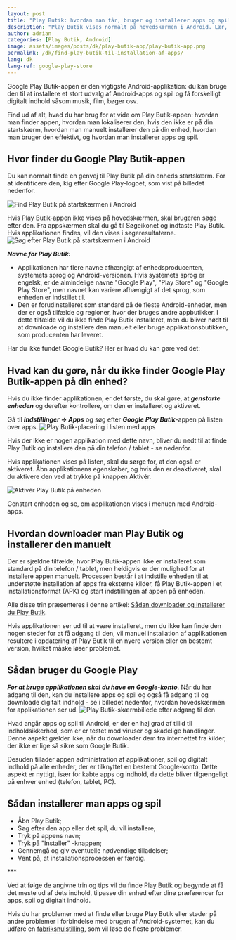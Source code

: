 ```yaml
---
layout: post
title: "Play Butik: hvordan man får, bruger og installerer apps og spil"
description: "Play Butik vises normalt på hovedskærmen i Android. Lær, hvordan du finder den, hvordan du bruger den, og hvordan du installerer apps og spil."
author: adrian
categories: [Play Butik, Android]
image: assets/images/posts/dk/play-butik-app/play-butik-app.png
permalink: /dk/find-play-butik-til-installation-af-apps/
lang: dk
lang-ref: google-play-store
---
```


Google Play Butik-appen er den vigtigste Android-applikation: du kan bruge den til at installere et stort udvalg af Android-apps og spil og få forskelligt digitalt indhold såsom musik, film, bøger osv.

Find ud af alt, hvad du har brug for at vide om Play Butik-appen: hvordan man finder appen, hvordan man lokaliserer den, hvis den ikke er på din startskærm, hvordan man manuelt installerer den på din enhed, hvordan man bruger den effektivt, og hvordan man installerer apps og spil.

## Hvor finder du Google Play Butik-appen

Du kan normalt finde en genvej til Play Butik på din enheds startskærm. For at identificere den, kig efter Google Play-logoet, som vist på billedet nedenfor.

<img alt="Find Play Butik på startskærmen i Android" title="Find Play Butik på startskærmen i Android" loading="lazy" class="article-image medium-width-img" src="{{site.baseurl}}/assets/images/posts/dk/play-butik-app/play-butik-pa-hovedskarmen.jpg">

Hvis Play Butik-appen ikke vises på hovedskærmen, skal brugeren søge efter den. Fra appskærmen skal du gå til Søgeikonet og indtaste Play Butik. Hvis applikationen findes, vil den vises i søgeresultaterne.
<img alt="Søg efter Play Butik på startskærmen i Android" title="Søg efter Play Butik på startskærmen i Android" loading="lazy" class="article-image medium-width-img" src="{{site.baseurl}}/assets/images/posts/dk/play-butik-app/sog-i-play-butik-hovedskarm.jpg">

**_Navne for Play Butik:_**

- Applikationen har flere navne afhængigt af enhedsproducenten, systemets sprog og Android-versionen. Hvis systemets sprog er engelsk, er de almindelige navne "Google Play", "Play Store" og "Google Play Store", men navnet kan variere afhængigt af det sprog, som enheden er indstillet til.
- Den er forudinstalleret som standard på de fleste Android-enheder, men der er også tilfælde og regioner, hvor der bruges andre appbutikker. I dette tilfælde vil du ikke finde Play Butik installeret, men du bliver nødt til at downloade og installere den manuelt eller bruge applikationsbutikken, som producenten har leveret.

Har du ikke fundet Google Butik? Her er hvad du kan gøre ved det:

## Hvad kan du gøre, når du ikke finder Google Play Butik-appen på din enhed?

Hvis du ikke finder applikationen, er det første, du skal gøre, at ***genstarte enheden*** og derefter kontrollere, om den er installeret og aktiveret.

Gå til **_Indstillinger → Apps_** og søg efter ***Google Play Butik***-appen på listen over apps.
<img alt="Play Butik-placering i listen med apps" title="Play Butik-placering i listen med apps" loading="lazy" class="article-image large-width-img" src="{{site.baseurl}}/assets/images/posts/dk/play-butik-app/play-butik-i-apps-liste.jpg">

Hvis der ikke er nogen applikation med dette navn, bliver du nødt til at finde Play Butik og installere den på din telefon / tablet - se nedenfor.

Hvis applikationen vises på listen, skal du sørge for, at den også er aktiveret. Åbn applikationens egenskaber, og hvis den er deaktiveret, skal du aktivere den ved at trykke på knappen Aktivér.

<img alt="Aktivér Play Butik på enheden" title="Aktivér Play Butik på enheden" loading="lazy" class="article-image medium-width-img" src="{{site.baseurl}}/assets/images/posts/dk/play-butik-app/aktiver-play-butik-app.jpg">

Genstart enheden og se, om applikationen vises i menuen med Android-apps.

## Hvordan downloader man Play Butik og installerer den manuelt

Der er sjældne tilfælde, hvor Play Butik-appen ikke er installeret som standard på din telefon / tablet, men heldigvis er der mulighed for at installere appen manuelt. Processen består i at indstille enheden til at understøtte installation af apps fra eksterne kilder, få Play Butik-appen i et installationsformat (APK) og start indstillingen af appen på enheden.

Alle disse trin præsenteres i denne artikel: [Sådan downloader og installerer du Play Butik]({{site.baseurl}}/dk/download-og-installation-play-butik/).

Hvis applikationen ser ud til at være installeret, men du ikke kan finde den nogen steder for at få adgang til den, vil manuel installation af applikationen resultere i opdatering af Play Butik til en nyere version eller en bestemt version, hvilket måske løser problemet.

## Sådan bruger du Google Play

**_For at bruge applikationen skal du have en Google-konto_**. Når du har adgang til den, kan du installere apps og spil og også få adgang til og downloade digitalt indhold - se i billedet nedenfor, hvordan hovedskærmen for applikationen ser ud.
<img alt="Play Butik-skærmbillede efter adgang til den" title="Play Butik-skærmbillede efter adgang til den" loading="lazy" class="article-image medium-width-img" src="{{site.baseurl}}/assets/images/posts/dk/play-butik-app/play-butik-hovedskarm.jpg">

Hvad angår apps og spil til Android, er der en høj grad af tillid til indholdsikkerhed, som er er testet mod viruser og skadelige handlinger. Denne aspekt gælder ikke, når du downloader dem fra internettet fra kilder, der ikke er lige så sikre som Google Butik.

Desuden tillader appen administration af applikationer, spil og digitalt indhold på alle enheder, der er tilknyttet en bestemt Google-konto. Dette aspekt er nyttigt, især for købte apps og indhold, da dette bliver tilgængeligt på enhver enhed (telefon, tablet, PC).

## Sådan installerer man apps og spil

- Åbn Play Butik;
- Søg efter den app eller det spil, du vil installere;
- Tryk på appens navn;
- Tryk på "Installer" -knappen;
- Gennemgå og giv eventuelle nødvendige tilladelser;
- Vent på, at installationsprocessen er færdig.

<div class="post-bottom-stars">***</div>

Ved at følge de angivne trin og tips vil du finde Play Butik og begynde at få det meste ud af dets indhold, tilpasse din enhed efter dine præferencer for apps, spil og digitalt indhold.

Hvis du har problemer med at finde eller bruge Play Butik eller støder på andre problemer i forbindelse med brugen af Android-systemet, kan du udføre en [fabriksnulstilling]({{site.baseurl}}/dk/nulstil-android-til-fabriksindstillinger/), som vil løse de fleste problemer.

